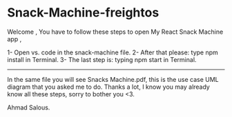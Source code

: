 # Snack-Machine-freightos

Welcome ,
You have to follow these steps to open My React Snack Machine app ,

1- Open vs. code in the snack-machine file.
2- After that please: type npm install in Terminal.
3- The last step is: typing npm start in Terminal.

-----------------
In the same file you will see Snacks Machine.pdf, this is the use case UML diagram that you asked me to do.
Thanks a lot, I know you may already know all these steps, sorry to bother you <3.

Ahmad Salous.
